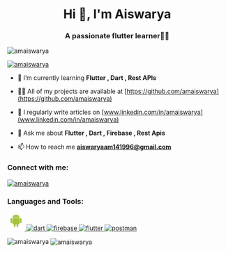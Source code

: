 <h1 align="center">Hi 👋, I'm Aiswarya</h1>
<h3 align="center">A passionate flutter learner👨‍💻</h3>

<p align="left"> <img src="https://komarev.com/ghpvc/?username=amaiswarya&label=Profile%20views&color=0e75b6&style=flat" alt="amaiswarya" /> </p>

<p align="left"> <a href="https://github.com/ryo-ma/github-profile-trophy"><img src="https://github-profile-trophy.vercel.app/?username=amaiswarya" alt="amaiswarya" /></a> </p>

- 🌱 I’m currently learning **Flutter , Dart , Rest APIs**

- 👨‍💻 All of my projects are available at [https://github.com/amaiswarya](https://github.com/amaiswarya)

- 📝 I regularly write articles on [www.linkedin.com/in/amaiswarya](www.linkedin.com/in/amaiswarya)

- 💬 Ask me about **Flutter , Dart , Firebase , Rest Apis**

- 📫 How to reach me **aiswaryaam141996@gmail.com**

<h3 align="left">Connect with me:</h3>
<p align="left">
<a href="https://linkedin.com/in/amaiswarya" target="blank"><img align="center" src="https://raw.githubusercontent.com/rahuldkjain/github-profile-readme-generator/master/src/images/icons/Social/linked-in-alt.svg" alt="amaiswarya" height="30" width="40" /></a>
</p>

<h3 align="left">Languages and Tools:</h3>
<p align="left"> <a href="https://developer.android.com" target="_blank" rel="noreferrer"> <img src="https://raw.githubusercontent.com/devicons/devicon/master/icons/android/android-original-wordmark.svg" alt="android" width="40" height="40"/> </a> <a href="https://dart.dev" target="_blank" rel="noreferrer"> <img src="https://www.vectorlogo.zone/logos/dartlang/dartlang-icon.svg" alt="dart" width="40" height="40"/> </a> <a href="https://firebase.google.com/" target="_blank" rel="noreferrer"> <img src="https://www.vectorlogo.zone/logos/firebase/firebase-icon.svg" alt="firebase" width="40" height="40"/> </a> <a href="https://flutter.dev" target="_blank" rel="noreferrer"> <img src="https://www.vectorlogo.zone/logos/flutterio/flutterio-icon.svg" alt="flutter" width="40" height="40"/> </a> <a href="https://postman.com" target="_blank" rel="noreferrer"> <img src="https://www.vectorlogo.zone/logos/getpostman/getpostman-icon.svg" alt="postman" width="40" height="40"/> </a> </p>

<p><img align="left" src="https://github-readme-stats.vercel.app/api/top-langs?username=amaiswarya&show_icons=true&locale=en&layout=compact" alt="amaiswarya" /></p>

<p>&nbsp;<img align="center" src="https://github-readme-stats.vercel.app/api?username=amaiswarya&show_icons=true&locale=en" alt="amaiswarya" /></p>
